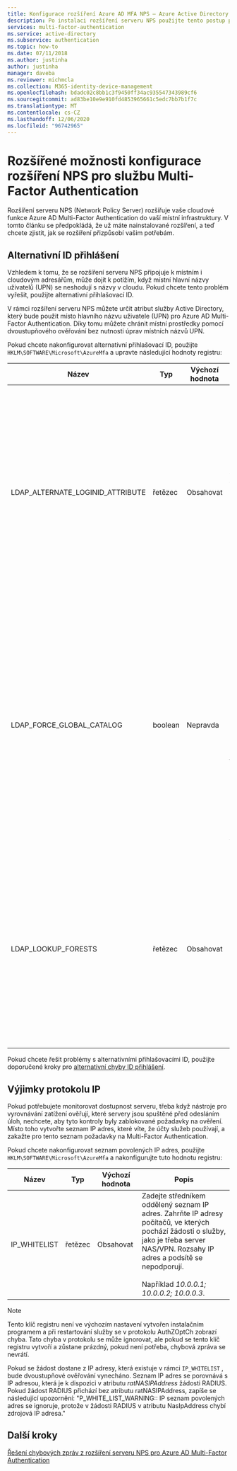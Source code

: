 ```yaml
---
title: Konfigurace rozšíření Azure AD MFA NPS – Azure Active Directory
description: Po instalaci rozšíření serveru NPS použijte tento postup pro pokročilou konfiguraci, jako je povolený seznam IP adres a nahrazení UPN.
services: multi-factor-authentication
ms.service: active-directory
ms.subservice: authentication
ms.topic: how-to
ms.date: 07/11/2018
ms.author: justinha
author: justinha
manager: daveba
ms.reviewer: michmcla
ms.collection: M365-identity-device-management
ms.openlocfilehash: bdadc02c8bb1c3f9450ff34ac935547343989cf6
ms.sourcegitcommit: ad83be10e9e910fd4853965661c5edc7bb7b1f7c
ms.translationtype: MT
ms.contentlocale: cs-CZ
ms.lasthandoff: 12/06/2020
ms.locfileid: "96742965"
---
```

# <a name="advanced-configuration-options-for-the-nps-extension-for-multi-factor-authentication"></a>Rozšířené možnosti konfigurace rozšíření NPS pro službu Multi-Factor Authentication

Rozšíření serveru NPS (Network Policy Server) rozšiřuje vaše cloudové funkce Azure AD Multi-Factor Authentication do vaší místní infrastruktury. V tomto článku se předpokládá, že už máte nainstalované rozšíření, a teď chcete zjistit, jak se rozšíření přizpůsobí vašim potřebám. 

## <a name="alternate-login-id"></a>Alternativní ID přihlášení

Vzhledem k tomu, že se rozšíření serveru NPS připojuje k místním i cloudovým adresářům, může dojít k potížím, když místní hlavní názvy uživatelů (UPN) se neshodují s názvy v cloudu. Pokud chcete tento problém vyřešit, použijte alternativní přihlašovací ID. 

V rámci rozšíření serveru NPS můžete určit atribut služby Active Directory, který bude použit místo hlavního názvu uživatele (UPN) pro Azure AD Multi-Factor Authentication. Díky tomu můžete chránit místní prostředky pomocí dvoustupňového ověřování bez nutnosti úprav místních názvů UPN. 

Pokud chcete nakonfigurovat alternativní přihlašovací ID, použijte `HKLM\SOFTWARE\Microsoft\AzureMfa` a upravte následující hodnoty registru:

| Název | Typ | Výchozí hodnota | Popis |
| ---- | ---- | ------------- | ----------- |
| LDAP_ALTERNATE_LOGINID_ATTRIBUTE | řetězec | Obsahovat | Místo hlavního názvu uživatele (UPN) určete název atributu služby Active Directory, který chcete použít. Tento atribut se používá jako atribut AlternateLoginId. Pokud je tato hodnota registru nastavena na [platný atribut služby Active Directory](/windows/win32/adschema/attributes-all) (například mail nebo DisplayName), pak se hodnota atributu používá místo hlavního názvu uživatele (UPN) pro ověřování. Pokud je tato hodnota registru prázdná nebo není nakonfigurovaná, je AlternateLoginId zakázaná a k ověřování se používá hlavní název uživatele (UPN). |
| LDAP_FORCE_GLOBAL_CATALOG | boolean | Nepravda | Pomocí tohoto příznaku vynutíte při vyhledávání AlternateLoginId použití globálního katalogu pro hledání LDAP. Nakonfigurujte řadič domény jako globální katalog, přidejte do globálního katalogu atribut AlternateLoginId a pak tento příznak povolte. <br><br> Pokud je nakonfigurováno LDAP_LOOKUP_FORESTS (není prázdné), **bude tento příznak vynutil jako true** bez ohledu na hodnotu nastavení registru. V takovém případě rozšíření serveru NPS vyžaduje, aby byl globální katalog nakonfigurovaný s atributem AlternateLoginId pro jednotlivé doménové struktury. |
| LDAP_LOOKUP_FORESTS | řetězec | Obsahovat | Zadejte středníkem oddělený seznam doménových struktur, které se mají hledat. Například *contoso. com; panel. com*. Pokud je tato hodnota registru nakonfigurovaná, rozšíření serveru NPS provede iterativní hledání všech doménových struktur v pořadí, ve kterém byly uvedené, a vrátí první úspěšnou hodnotu AlternateLoginId. Pokud tato hodnota registru není nakonfigurovaná, vyhledávání AlternateLoginId je omezené na aktuální doménu.|

Pokud chcete řešit problémy s alternativními přihlašovacími ID, použijte doporučené kroky pro [alternativní chyby ID přihlášení](howto-mfa-nps-extension-errors.md#alternate-login-id-errors).

## <a name="ip-exceptions"></a>Výjimky protokolu IP

Pokud potřebujete monitorovat dostupnost serveru, třeba když nástroje pro vyrovnávání zatížení ověřují, které servery jsou spuštěné před odesláním úloh, nechcete, aby tyto kontroly byly zablokované požadavky na ověření. Místo toho vytvořte seznam IP adres, které víte, že účty služeb používají, a zakažte pro tento seznam požadavky na Multi-Factor Authentication.

Pokud chcete nakonfigurovat seznam povolených IP adres, použijte `HKLM\SOFTWARE\Microsoft\AzureMfa` a nakonfigurujte tuto hodnotu registru:

| Název | Typ | Výchozí hodnota | Popis |
| ---- | ---- | ------------- | ----------- |
| IP_WHITELIST | řetězec | Obsahovat | Zadejte středníkem oddělený seznam IP adres. Zahrňte IP adresy počítačů, ve kterých pochází žádosti o služby, jako je třeba server NAS/VPN. Rozsahy IP adres a podsítě se nepodporují. <br><br> Například *10.0.0.1; 10.0.0.2; 10.0.0.3*.

> [!NOTE]
> Tento klíč registru není ve výchozím nastavení vytvořen instalačním programem a při restartování služby se v protokolu AuthZOptCh zobrazí chyba. Tato chyba v protokolu se může ignorovat, ale pokud se tento klíč registru vytvoří a zůstane prázdný, pokud není potřeba, chybová zpráva se nevrátí.

Pokud se žádost dostane z IP adresy, která existuje v rámci `IP_WHITELIST` , bude dvoustupňové ověřování vynecháno. Seznam IP adres se porovnává s IP adresou, která je k dispozici v atributu *ratNASIPAddress* žádosti RADIUS. Pokud žádost RADIUS přichází bez atributu ratNASIPAddress, zapíše se následující upozornění: "P_WHITE_LIST_WARNING:: IP seznam povolených adres se ignoruje, protože v žádosti RADIUS v atributu NasIpAddress chybí zdrojová IP adresa."

## <a name="next-steps"></a>Další kroky

[Řešení chybových zpráv z rozšíření serveru NPS pro Azure AD Multi-Factor Authentication](howto-mfa-nps-extension-errors.md)